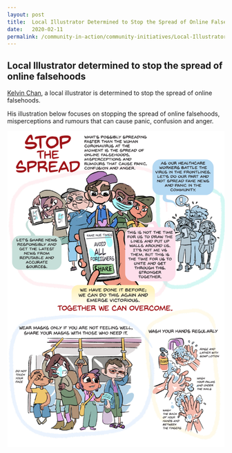 ```yaml
---
layout: post
title:  Local Illustrator Determined to Stop the Spread of Online Falsehoods
date:   2020-02-11
permalink: /community-in-action/community-initiatives/Local-Illustrator
---
```


## Local Illustrator determined to stop the spread of online falsehoods

[Kelvin Chan](https://www.instagram.com/p/B8KnAGBjy0w/), a local illustrator is determined to stop the spread of online falsehoods. 

His illustration below focuses on stopping the spread of online falsehoods, misperceptions and rumours that can cause panic, confusion and anger.


![Stop the Spread](/images/StopTheSpread.jpg/)
